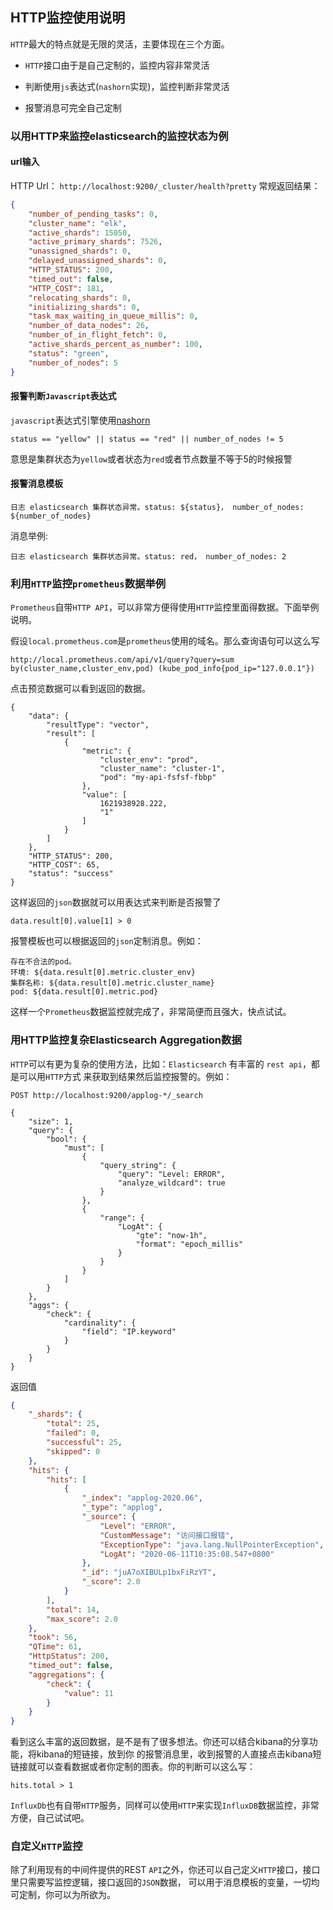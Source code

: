 ## HTTP监控使用说明

`HTTP`最大的特点就是无限的灵活，主要体现在三个方面。

* `HTTP`接口由于是自己定制的，监控内容非常灵活

* 判断使用`js`表达式(`nashorn`实现)，监控判断非常灵活

* 报警消息可完全自己定制

### 以用HTTP来监控elasticsearch的监控状态为例

#### url输入
HTTP Url： `http://localhost:9200/_cluster/health?pretty` 常规返回结果：

```json
{
    "number_of_pending_tasks": 0,
    "cluster_name": "elk",
    "active_shards": 15050,
    "active_primary_shards": 7526,
    "unassigned_shards": 0,
    "delayed_unassigned_shards": 0,
    "HTTP_STATUS": 200,
    "timed_out": false,
    "HTTP_COST": 181,
    "relocating_shards": 0,
    "initializing_shards": 0,
    "task_max_waiting_in_queue_millis": 0,
    "number_of_data_nodes": 26,
    "number_of_in_flight_fetch": 0,
    "active_shards_percent_as_number": 100,
    "status": "green",
    "number_of_nodes": 5
}
```

#### 报警判断`Javascript`表达式

`javascript`表达式引擎使用<a href="https://www.runoob.com/java/java8-nashorn-javascript.html" target="_blank">nashorn</a>

```
status == "yellow" || status == "red" || number_of_nodes != 5
```
意思是集群状态为`yellow`或者状态为`red`或者节点数量不等于5的时候报警

#### 报警消息模板

```
日志 elasticsearch 集群状态异常。status: ${status}， number_of_nodes: ${number_of_nodes}
```

消息举例:

```
日志 elasticsearch 集群状态异常。status: red， number_of_nodes: 2
```

### 利用`HTTP`监控`prometheus`数据举例

`Prometheus`自带`HTTP API`，可以非常方便得使用`HTTP`监控里面得数据。下面举例说明。

假设`local.prometheus.com`是`prometheus`使用的域名。那么查询语句可以这么写
```
http://local.prometheus.com/api/v1/query?query=sum by(cluster_name,cluster_env,pod) (kube_pod_info{pod_ip="127.0.0.1"})
```

点击预览数据可以看到返回的数据。

```
{
    "data": {
        "resultType": "vector",
        "result": [
            {
                "metric": {
                    "cluster_env": "prod",
                    "cluster_name": "cluster-1",
                    "pod": "my-api-fsfsf-fbbp"
                },
                "value": [
                    1621938928.222,
                    "1"
                ]
            }
        ]
    },
    "HTTP_STATUS": 200,
    "HTTP_COST": 65,
    "status": "success"
}
```

这样返回的`json`数据就可以用表达式来判断是否报警了

```
data.result[0].value[1] > 0
```

报警模板也可以根据返回的`json`定制消息。例如：

```
存在不合法的pod。
环境: ${data.result[0].metric.cluster_env}
集群名称: ${data.result[0].metric.cluster_name}
pod: ${data.result[0].metric.pod}
```

这样一个`Prometheus`数据监控就完成了，非常简便而且强大，快点试试。

### 用HTTP监控复杂Elasticsearch Aggregation数据

`HTTP`可以有更为复杂的使用方法，比如：`Elasticsearch` 有丰富的 `rest api`，都是可以用`HTTP`方式
来获取到结果然后监控报警的。例如：

```
POST http://localhost:9200/applog-*/_search

{
	"size": 1,
	"query": {
		"bool": {
			"must": [
				{
					"query_string": {
						"query": "Level: ERROR",
						"analyze_wildcard": true
					}
				},
				{
					"range": {
						"LogAt": {
							"gte": "now-1h",
							"format": "epoch_millis"
						}
					}
				}
			]
		}
	},
	"aggs": {
		"check": {
			"cardinality": {
				"field": "IP.keyword"
			}
		}
	}
}
```

返回值

```json
{
	"_shards": {
		"total": 25,
		"failed": 0,
		"successful": 25,
		"skipped": 0
	},
	"hits": {
		"hits": [
			{
				"_index": "applog-2020.06",
				"_type": "applog",
				"_source": {
					"Level": "ERROR",
					"CustomMessage": "访问接口报错",
					"ExceptionType": "java.lang.NullPointerException",
					"LogAt": "2020-06-11T10:35:08.547+0800"
				},
				"_id": "juA7oXIBULp1bxFiRzYT",
				"_score": 2.0
			}
		],
		"total": 14,
		"max_score": 2.0
	},
	"took": 56,
	"QTime": 61,
	"HttpStatus": 200,
	"timed_out": false,
	"aggregations": {
		"check": {
			"value": 11
		}
	}
}
```

看到这么丰富的返回数据，是不是有了很多想法。你还可以结合kibana的分享功能，将kibana的短链接，放到你
的报警消息里，收到报警的人直接点击kibana短链接就可以查看数据或者你定制的图表。你的判断可以这么写：

```
hits.total > 1
```

`InfluxDb`也有自带`HTTP`服务，同样可以使用`HTTP`来实现`InfluxDB`数据监控，非常方便，自己试试吧。

### 自定义`HTTP`监控

除了利用现有的中间件提供的REST `API`之外，你还可以自己定义`HTTP`接口，接口里只需要写监控逻辑，接口返回的`JSON`数据，
可以用于消息模板的变量，一切均可定制，你可以为所欲为。


